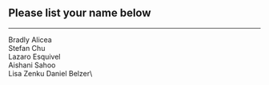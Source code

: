 ## Please list your name below
--------------------------------------------------------------------------------------------------------------------------------------
Bradly Alicea\
Stefan Chu\
Lazaro Esquivel\
Aishani Sahoo\
Lisa Zenku
Daniel Belzer\
